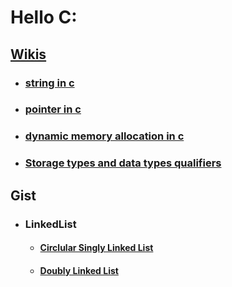 # Hello C:
## [Wikis](https://github.com/rafiulgits/HelloC/wiki)
  * ### [string in c](https://github.com/rafiulgits/HelloC/wiki/Working-with-string)
  * ### [pointer in c](https://github.com/rafiulgits/HelloC/wiki/Working-with-pointer)
  * ### [dynamic memory allocation in c](https://github.com/rafiulgits/HelloC/wiki/Working-with-dynamic-memory)
  * ### [Storage types and data types qualifiers](https://github.com/rafiulgits/HelloC/wiki/Data-Type-Qualifiers-and-Storage-Class-Specifier)
  
## Gist
 * ### LinkedList
   * #### [Circlular Singly Linked List](https://gist.github.com/rafiulgits/cbe9d68b1343a3adbb3d541e1187c37a)
   * #### [Doubly Linked List](https://gist.github.com/rafiulgits/54aa1ecee9b531cb33c1b7eeb4f68c66)
